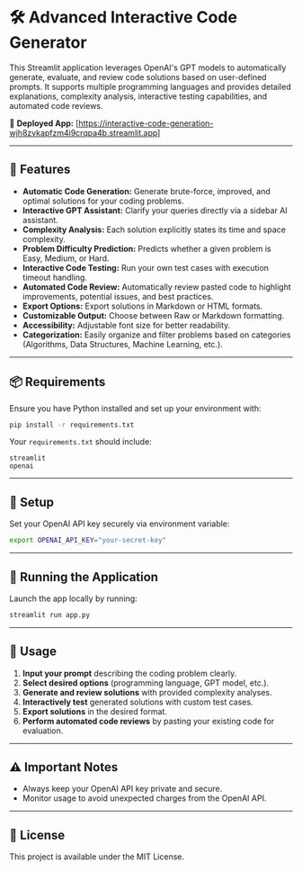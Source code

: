 # 🛠️ Advanced Interactive Code Generator

This Streamlit application leverages OpenAI's GPT models to automatically generate, evaluate, and review code solutions based on user-defined prompts. It supports multiple programming languages and provides detailed explanations, complexity analysis, interactive testing capabilities, and automated code reviews.

🔗 **Deployed App:** [https://interactive-code-generation-wjh8zvkapfzm4i9crqpa4b.streamlit.app]

---

## 🚀 Features

- **Automatic Code Generation:** Generate brute-force, improved, and optimal solutions for your coding problems.
- **Interactive GPT Assistant:** Clarify your queries directly via a sidebar AI assistant.
- **Complexity Analysis:** Each solution explicitly states its time and space complexity.
- **Problem Difficulty Prediction:** Predicts whether a given problem is Easy, Medium, or Hard.
- **Interactive Code Testing:** Run your own test cases with execution timeout handling.
- **Automated Code Review:** Automatically review pasted code to highlight improvements, potential issues, and best practices.
- **Export Options:** Export solutions in Markdown or HTML formats.
- **Customizable Output:** Choose between Raw or Markdown formatting.
- **Accessibility:** Adjustable font size for better readability.
- **Categorization:** Easily organize and filter problems based on categories (Algorithms, Data Structures, Machine Learning, etc.).

---

## 📦 Requirements

Ensure you have Python installed and set up your environment with:

```bash
pip install -r requirements.txt
```

Your `requirements.txt` should include:

```
streamlit
openai
```

---

## 🔑 Setup

Set your OpenAI API key securely via environment variable:

```bash
export OPENAI_API_KEY="your-secret-key"
```

---

## 🚀 Running the Application

Launch the app locally by running:

```bash
streamlit run app.py
```

---

## 🎯 Usage

1. **Input your prompt** describing the coding problem clearly.
2. **Select desired options** (programming language, GPT model, etc.).
3. **Generate and review solutions** with provided complexity analyses.
4. **Interactively test** generated solutions with custom test cases.
5. **Export solutions** in the desired format.
6. **Perform automated code reviews** by pasting your existing code for evaluation.

---

## ⚠️ Important Notes

- Always keep your OpenAI API key private and secure.
- Monitor usage to avoid unexpected charges from the OpenAI API.

---

## 📜 License

This project is available under the MIT License.
